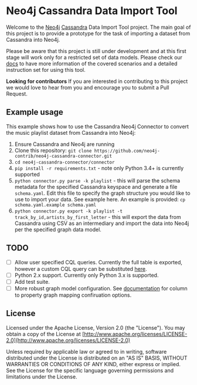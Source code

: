 # Neo4j Cassandra Data Import Tool

Welcome to the [Neo4j](http://neo4j.com/) [Cassandra](http://cassandra.apache.org/) Data Import Tool project. The main goal of this project is to provide a prototype for the task of importing a dataset from Cassandra into Neo4j.

Please be aware that this project is still under development and at this first stage will work only for a restricted set of data models. Please check our [docs](docs/cassandra_connector_doc.adoc) to have more information of the covered scenarios and a detailed instruction set for using this tool.

**Looking for contributors** If you are interested in contributing to this project we would love to hear from you and encourage you to submit a Pull Request.

## Example usage

This example shows how to use the Cassandra Neo4j Connector to convert the music playlist dataset from Cassandra into Neo4j:

1. Ensure Cassandra and Neo4j are running
1. Clone this repository: `git clone https://github.com/neo4j-contrib/neo4j-cassandra-connector.git`
1. `cd neo4j-cassandra-connector/connector`
1. `pip install -r requirements.txt` - note only Python 3.4+ is currently supported
1. `python connector.py parse -k playlist` - this will parse the schema metadata for the specified Cassandra keyspace and generate a file `schema.yaml`. Edit this file to specify the graph structure you would like to use to import your data. See example here. An example is provided: `cp schema.yaml.example schema.yaml`
1. `python connector.py export -k playlist -t track_by_id,artists_by_first_letter` - this will export the data from Cassandra using CSV as an intermediary and import the data into Neo4j per the specified graph data model.

## TODO

- [ ] Allow user specified CQL queries. Currently the full table is exported, however a custom CQL query can be substituted [here](https://github.com/neo4j-contrib/neo4j-cassandra-connector/blob/master/connector/connector.py#L52).
- [ ] Python 2.x support. Currently only Python 3.x is supported.
- [ ] Add test suite.
- [ ] More robust graph model configuration. See [documentation](https://github.com/neo4j-contrib/neo4j-cassandra-connector/blob/master/docs/cassandra_connector_doc.adoc#123-filling-up-schemayaml-file) for column to property graph mapping confiruation options.

## License

   Licensed under the Apache License, Version 2.0 (the "License").
   You may obtain a copy of the License at [http://www.apache.org/licenses/LICENSE-2.0](http://www.apache.org/licenses/LICENSE-2.0)

   Unless required by applicable law or agreed to in writing, software
   distributed under the License is distributed on an "AS IS" BASIS,
   WITHOUT WARRANTIES OR CONDITIONS OF ANY KIND, either express or implied.
   See the License for the specific language governing permissions and
   limitations under the License.